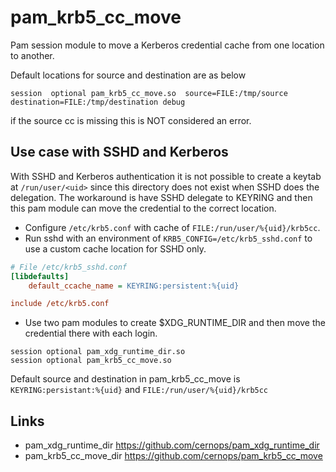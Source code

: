 # pam_krb5_cc_move

Pam session module to move a Kerberos credential cache from one location to another.

Default locations for source and destination are as below

```
session  optional pam_krb5_cc_move.so  source=FILE:/tmp/source destination=FILE:/tmp/destination debug
```

if the source cc is missing this is NOT considered an error.

## Use case with SSHD and Kerberos

With SSHD and Kerberos authentication it is not possible to create a keytab at `/run/user/<uid>` since this directory
does not exist when SSHD does the delegation. The workaround is have SSHD delegate to KEYRING and then this pam module
can move the credential to the correct location.

* Configure `/etc/krb5.conf` with cache of `FILE:/run/user/%{uid}/krb5cc`.
* Run sshd with an environment of `KRB5_CONFIG=/etc/krb5_sshd.conf` to use a custom cache location for SSHD only.

```ini
# File /etc/krb5_sshd.conf
[libdefaults]
    default_ccache_name = KEYRING:persistent:%{uid}

include /etc/krb5.conf
```

* Use two pam modules to create $XDG_RUNTIME_DIR and then move the credential there with each login.

```
session optional pam_xdg_runtime_dir.so
session optional pam_krb5_cc_move.so
```

Default source and  destination in pam_krb5_cc_move is `KEYRING:persistant:%{uid}` and  `FILE:/run/user/%{uid}/krb5cc` 

## Links
* pam_xdg_runtime_dir https://github.com/cernops/pam_xdg_runtime_dir
* pam_krb5_cc_move_dir https://github.com/cernops/pam_krb5_cc_move

